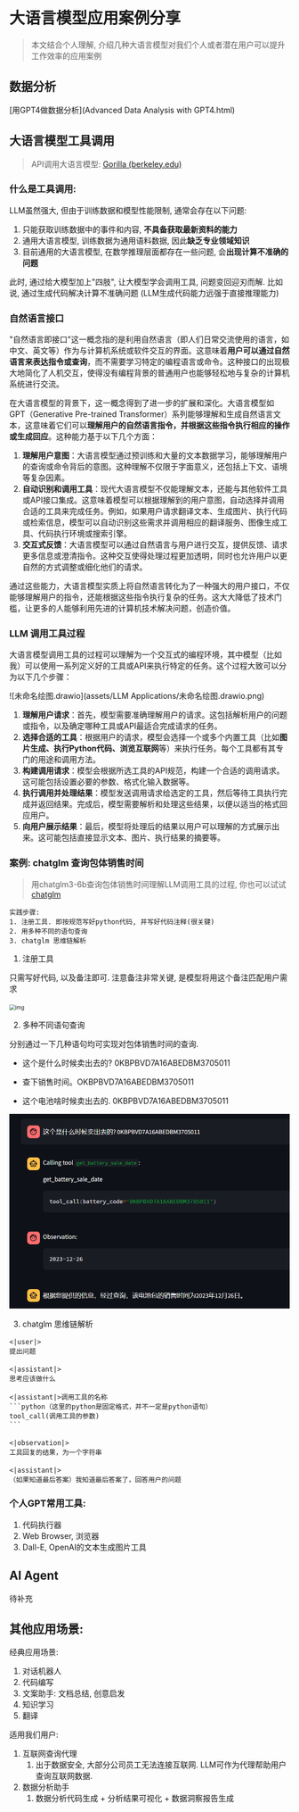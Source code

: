 # 大语言模型应用案例分享

>   本文结合个人理解, 介绍几种大语言模型对我们个人或者潜在用户可以提升工作效率的应用案例



## 数据分析

[用GPT4做数据分析](Advanced Data Analysis with GPT4.html)



## 大语言模型工具调用

>   API调用大语言模型: [Gorilla (berkeley.edu)](https://gorilla.cs.berkeley.edu/)



### **什么是工具调用**:

LLM虽然强大, 但由于训练数据和模型性能限制, 通常会存在以下问题:

1.    只能获取训练数据中的事件和内容, **不具备获取最新资料的能力**
2.   通用大语言模型, 训练数据为通用语料数据, 因此**缺乏专业领域知识**
3.   目前通用的大语言模型, 在数学推理层面都存在一些问题, 会**出现计算不准确的问题**

此时, 通过给大模型加上"四肢", 让大模型学会调用工具, 问题变回迎刃而解. 比如说, 通过生成代码解决计算不准确问题 (LLM生成代码能力远强于直接推理能力)



### **自然语言接口**

"自然语言即接口"这一概念指的是利用自然语言（即人们日常交流使用的语言，如中文、英文等）作为与计算机系统或软件交互的界面。这意味着**用户可以通过自然语言来表达指令或查询**，而不需要学习特定的编程语言或命令。这种接口的出现极大地简化了人机交互，使得没有编程背景的普通用户也能够轻松地与复杂的计算机系统进行交流。

在大语言模型的背景下，这一概念得到了进一步的扩展和深化。大语言模型如GPT（Generative Pre-trained Transformer）系列能够理解和生成自然语言文本，这意味着它们可以**理解用户的自然语言指令，并根据这些指令执行相应的操作或生成回应**。这种能力基于以下几个方面：

1.  **理解用户意图**：大语言模型通过预训练和大量的文本数据学习，能够理解用户的查询或命令背后的意图。这种理解不仅限于字面意义，还包括上下文、语境等复杂因素。
2.  **自动识别和调用工具**：现代大语言模型不仅能理解文本，还能与其他软件工具或API接口集成。这意味着模型可以根据理解到的用户意图，自动选择并调用合适的工具来完成任务。例如，如果用户请求翻译文本、生成图片、执行代码或检索信息，模型可以自动识别这些需求并调用相应的翻译服务、图像生成工具、代码执行环境或搜索引擎。
3.  **交互式反馈**：大语言模型可以通过自然语言与用户进行交互，提供反馈、请求更多信息或澄清指令。这种交互使得处理过程更加透明，同时也允许用户以更自然的方式调整或细化他们的请求。

通过这些能力，大语言模型实质上将自然语言转化为了一种强大的用户接口，不仅能够理解用户的指令，还能根据这些指令执行复杂的任务。这大大降低了技术门槛，让更多的人能够利用先进的计算机技术解决问题，创造价值。



### **LLM 调用工具过程**

大语言模型调用工具的过程可以理解为一个交互式的编程环境，其中模型（比如我）可以使用一系列定义好的工具或API来执行特定的任务。这个过程大致可以分为以下几个步骤：

![未命名绘图.drawio](assets/LLM Applications/未命名绘图.drawio.png)



1.  **理解用户请求**：首先，模型需要准确理解用户的请求。这包括解析用户的问题或指令，以及确定哪种工具或API最适合完成请求的任务。
2.  **选择合适的工具**：根据用户的请求，模型会选择一个或多个内置工具（比如**图片生成、执行Python代码、浏览互联网**等）来执行任务。每个工具都有其专门的用途和调用方法。
3.  **构建调用请求**：模型会根据所选工具的API规范，构建一个合适的调用请求。这可能包括设置必要的参数、格式化输入数据等。
4.  **执行调用并处理结果**：模型发送调用请求给选定的工具，然后等待工具执行完成并返回结果。完成后，模型需要解析和处理这些结果，以便以适当的格式回应用户。
5.  **向用户展示结果**：最后，模型将处理后的结果以用户可以理解的方式展示出来。这可能包括直接显示文本、图片、执行结果的摘要等。



### **案例: chatglm 查询包体销售时间**

>   用chatglm3-6b查询包体销售时间理解LLM调用工具的过程, 你也可以试试[chatglm](http://10.44.201.116:8008/)

```text
实践步骤:
1. 注册工具. 即按规范写好python代码, 并写好代码注释(很关键)
2. 用多种不同的语句查询
3. chatglm 思维链解析
```

1.   注册工具

只需写好代码, 以及备注即可. 注意备注非常关键, 是模型将用这个备注匹配用户需求

<img src="https://wdcdn.qpic.cn/MTY4ODg1NTY0ODQ0NjE2Mw_568591_mc276P6VXKfPA9rW_1705911292?w=888&h=674&type=image/png" alt="img" style="zoom: 67%;" />

2.   多种不同语句查询

 分别通过一下几种语句均可实现对包体销售时间的查询. 

-   这个是什么时候卖出去的? 0KBPBVD7A16ABEDBM3705011

-   查下销售时间。OKBPBVD7A16ABEDBM3705011

-   这个电池啥时候卖出去的. 0KBPBVD7A16ABEDBM3705011

<img src="assets/LLM Applications/image-20240226122627666.png" alt="image-20240226122627666" style="zoom:67%;" />



3.   chatglm 思维链解析

````text
<|user|>
提出问题

<|assistant|>
思考应该做什么

<|assistant|>调用工具的名称
```python（这里的python是固定格式，并不一定是python语句）
tool_call(调用工具的参数)
```

<|observation|>
工具回复的结果，为一个字符串

<|assistant|> 
（如果知道最后答案）我知道最后答案了，回答用户的问题 
````





### **个人GPT常用工具**:

1.   代码执行器
2.   Web Browser, 浏览器
3.   Dall-E, OpenAI的文本生成图片工具



## AI Agent

待补充





## 其他应用场景:

经典应用场景:

1.   对话机器人
2.   代码编写
3.   文案助手: 文档总结, 创意启发
4.   知识学习
5.   翻译



适用我们用户:

1.   互联网查询代理
     1.   出于数据安全, 大部分公司员工无法连接互联网. LLM可作为代理帮助用户查询互联网数据.
2.   数据分析助手
     1.   数据分析代码生成 + 分析结果可视化 + 数据洞察报告生成





